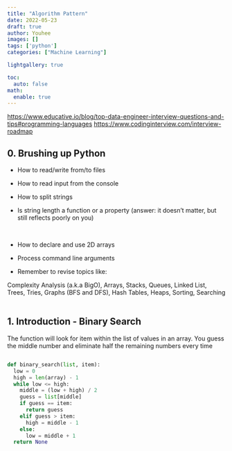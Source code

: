 ```yaml
---
title: "Algorithm Pattern"
date: 2022-05-23
draft: true
author: Youhee
images: []
tags: ['python']
categories: ["Machine Learning"]

lightgallery: true

toc:
  auto: false
math:
  enable: true
---
```

https://www.educative.io/blog/top-data-engineer-interview-questions-and-tips#programming-languages
https://www.codinginterview.com/interview-roadmap
## 0. Brushing up Python 
* How to read/write from/to files


* How to read input from the console


* How to split strings


* Is string length a function or a property (answer: it doesn’t matter, but still reflects poorly on you)

​
* How to declare and use 2D arrays

* Process command line arguments

* Remember to revise topics like:

Complexity Analysis (a.k.a BigO), Arrays, Stacks, Queues, Linked List, Trees, Tries, Graphs (BFS and DFS), Hash Tables, Heaps, Sorting, Searching
​

## 1. Introduction - Binary Search 

The function will look for item within the list of values in an array. You guess the middle number and eliminate half the remaining numbers every time

```python

def binary_search(list, item):
  low = 0 
  high = len(array) - 1
  while low <= high: 
    middle = (low + high) / 2
    guess = list[middle]
    if guess == item:
      return guess
    elif guess > item:
      high = middle - 1 
    else: 
      low = middle + 1 
  return None 
  



```